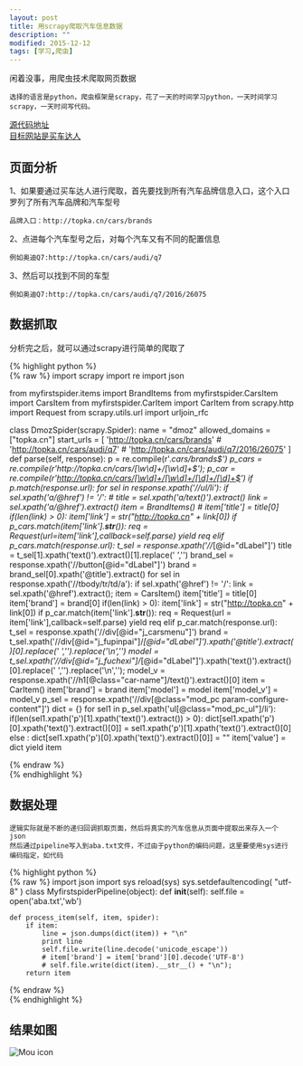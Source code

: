 ```yaml
---
layout: post
title: 用scrapy爬取汽车信息数据
description: ""
modified: 2015-12-12
tags: [学习,爬虫]
---
```




闲着没事，用爬虫技术爬取网页数据


	选择的语言是python，爬虫框架是scrapy，花了一天的时间学习python，一天时间学习scrapy，一天时间写代码。

[源代码地址](https://github.com/gengu/myFirstSpider)  
[目标网站是买车达人](http://topka.cn)

## 页面分析
1、如果要通过买车达人进行爬取，首先要找到所有汽车品牌信息入口，这个入口罗列了所有汽车品牌和汽车型号

	品牌入口：http://topka.cn/cars/brands
	
2、点进每个汽车型号之后，对每个汽车又有不同的配置信息

	例如奥迪Q7:http://topka.cn/cars/audi/q7

3、然后可以找到不同的车型
	
	例如奥迪Q7:http://topka.cn/cars/audi/q7/2016/26075

## 数据抓取
分析完之后，就可以通过scrapy进行简单的爬取了

{% highlight python %}  
{% raw %}
import scrapy
import re
import json

from myfirstspider.items import BrandItems
from myfirstspider.CarsItem import CarsItem
from myfirstspider.CarItem import CarItem
from scrapy.http import Request
from scrapy.utils.url import urljoin_rfc

class DmozSpider(scrapy.Spider):
    name = "dmoz"
    allowed_domains = ["topka.cn"]
    start_urls = [
        'http://topka.cn/cars/brands'
        # 'http://topka.cn/cars/audi/q7'
        # 'http://topka.cn/cars/audi/q7/2016/26075'
    ]
    def parse(self, response):
        p = re.compile(r'.*cars/brands$')
        p_cars = re.compile(r'http://topka.cn/cars/[\w\d]+/[\w\d]+$');
        p_car = re.compile(r'http://topka.cn/cars/[\w\d]+/[\w\d]+/[\d]+/[\d]+$')
        if p.match(response.url):
            for sel in response.xpath('//ul/li'):
                if sel.xpath('a/@href') != '/':
                    # title = sel.xpath('a/text()').extract()
                    link = sel.xpath('a/@href').extract()
                    item = BrandItems()
                    # item['title'] = title[0]
                    if(len(link) > 0):
                        item['link'] = str("http://topka.cn" + link[0])
                        if p_cars.match(item['link'].__str__()):
                            req = Request(url=item['link'],callback=self.parse)
                            yield req
        elif p_cars.match(response.url):
            t_sel = response.xpath('//*[@id="dLabel"]')
            title = t_sel[1].xpath('text()').extract()[1].replace(' ','')
            brand_sel = response.xpath('//button[@id="dLabel"]')
            brand = brand_sel[0].xpath('@title').extract()
            for sel in response.xpath('//tbody/tr/td/a'):
                if sel.xpath('@href') != '/':
                    link = sel.xpath('@href').extract();
                    item = CarsItem()
                    item['title'] = title[0]
                    item['brand'] = brand[0]
                    if(len(link) > 0):
                        item['link'] = str("http://topka.cn" + link[0])
                        if p_car.match(item['link'].__str__()):
                            req = Request(url = item['link'],callback=self.parse)
                            yield req
        elif p_car.match(response.url):
            t_sel = response.xpath('//div[@id="j_carsmenu"]')
            brand = t_sel.xpath('//div[@id="j_fupinpai"]/*[@id="dLabel"]').xpath('@title').extract()[0].replace(' ','').replace('\n','')
            model = t_sel.xpath('//div[@id="j_fuchexi"]/*[@id="dLabel"]').xpath('text()').extract()[0].replace(' ','').replace('\n','');
            model_v = response.xpath('//h1[@class="car-name"]/text()').extract()[0]
            item = CarItem()
            item['brand'] = brand
            item['model'] = model
            item['model_v'] = model_v
            p_sel = response.xpath('//div[@class="mod_pc param-configure-content"]')
            dict = {}
            for sel1 in p_sel.xpath('ul[@class="mod_pc_ul"]/li'):
                if(len(sel1.xpath('p')[1].xpath('text()').extract()) > 0):
                    dict[sel1.xpath('p')[0].xpath('text()').extract()[0]] = sel1.xpath('p')[1].xpath('text()').extract()[0]
                else :
                    dict[sel1.xpath('p')[0].xpath('text()').extract()[0]] = ""
                item['value'] = dict
            yield item

{% endraw %}   
{% endhighlight %}


## 数据处理
	逻辑实际就是不断的递归回调抓取页面，然后将真实的汽车信息从页面中提取出来存入一个json
	然后通过pipeline写入到aba.txt文件，不过由于python的编码问题，这里要使用sys进行编码指定，如代码
	
{% highlight python %}  
{% raw %}
import json
import sys
reload(sys)
sys.setdefaultencoding( "utf-8" )
class MyfirstspiderPipeline(object):
    def __init__(self):
        self.file = open('aba.txt','wb')

    def process_item(self, item, spider):
        if item:
            line = json.dumps(dict(item)) + "\n"
            print line
            self.file.write(line.decode('unicode_escape'))
            # item['brand'] = item['brand'][0].decode('UTF-8')
            # self.file.write(dict(item).__str__() + "\n");
        return item
{% endraw %}   
{% endhighlight %}


## 结果如图
![Mou icon](http://fangzhou.oss-cn-hangzhou.aliyuncs.com/myblog/maichedaren.png?Expires=1485895377&OSSAccessKeyId=NSC5enG6XrAfvnZO&Signature=EXK5tpboDfAwm%2BEa7T3/m3LnXVU%3D)

	
	
	






